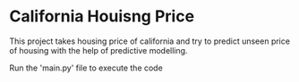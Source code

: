 # California Houisng Price
This project takes housing price of california and try to predict unseen price of housing with the help of predictive modelling.

Run the 'main.py' file to execute the code